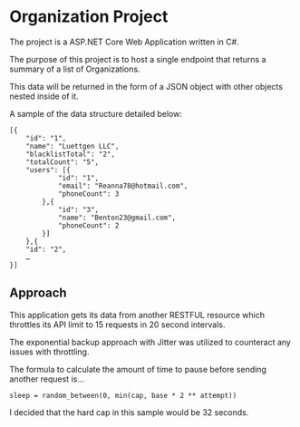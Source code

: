 # Organization Project

The project is a ASP.NET Core Web Application written in C#.

The purpose of this project is to host a single endpoint that returns a summary of a list of Organizations.

This data will be returned in the form of a JSON object with other objects nested inside of it. 

A sample of the data structure detailed below:

```
[{
	"id": "1",
	"name": "Luettgen LLC",
	"blacklistTotal": "2",
	"totalCount": "5",
	"users": [{
			"id": "1",
			"email": "Reanna78@hotmail.com",
			"phoneCount": 3
		},{
			"id": "3",
			"name": "Benton23@gmail.com",
			"phoneCount": 2
		}]
	},{
	"id": "2",
	…
}]  
```

## Approach

This application gets its data from another RESTFUL resource which throttles its API limit to 15 requests in 20 second intervals.

The exponential backup approach with Jitter was utilized to counteract any issues with throttling.

The formula to calculate the amount of time to pause before sending another request is... 
```
sleep = random_between(0, min(cap, base * 2 ** attempt))
```
I decided that the hard cap in this sample would be 32 seconds.

